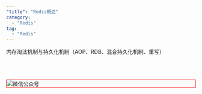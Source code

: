 ```yaml
---
"title": "Redis概述"
category:
  - "Redis"
tag:
  - "Redis"
---
```


内存淘汰机制与持久化机制（AOP、RDB、混合持久化机制、重写）



<br /><br /><br />
<img style="border:1px red solid; display:block; margin:0 auto;" src="https://tianqingxiaozhu.oss-cn-shenzhen.aliyuncs.com/img/qrcode.jpg" alt="微信公众号" />


